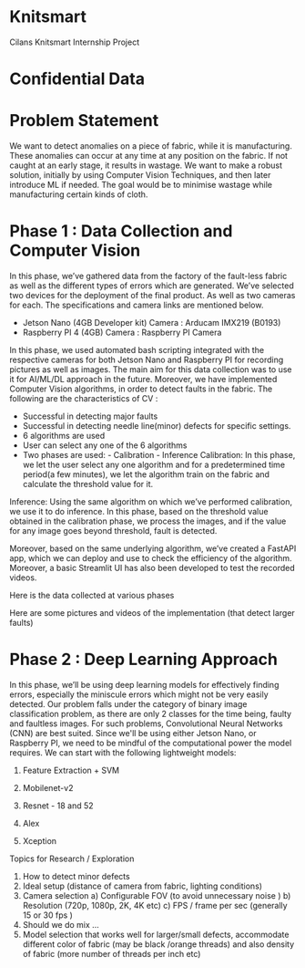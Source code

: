 # Knitsmart
Cilans Knitsmart Internship Project

# Confidential Data 
# Problem Statement
We want to detect anomalies on a piece of fabric, while it is manufacturing. These anomalies can occur at any time at any position on the fabric. If not caught at an early stage, it results in wastage. We want to make a robust solution, initially by using Computer Vision Techniques, and then later introduce ML if needed. The goal would be to minimise wastage while manufacturing certain kinds of cloth.

# Phase 1 : Data Collection and Computer Vision
In this phase, we’ve gathered data from the factory of the fault-less fabric as well as the different types of errors which are generated. We’ve selected two devices for the deployment of the final product. As well as two cameras for each. The specifications and camera links are mentioned below.
-	Jetson Nano (4GB Developer kit) Camera : Arducam IMX219 (B0193)
-	Raspberry PI 4 (4GB) Camera : Raspberry PI Camera

In this phase, we used automated bash scripting integrated with the respective cameras for both Jetson Nano and Raspberry PI for recording pictures as well as images. The main aim for this data collection was to use it for AI/ML/DL approach in the future. 
Moreover, we have implemented Computer Vision algorithms, in order to detect faults in the fabric. The following are the characteristics of CV :
-	Successful in detecting major faults
-	Successful in detecting needle line(minor) defects for specific settings.
-	6 algorithms are used
-	User can select any one of the 6 algorithms
-	Two phases are used:
		- Calibration
		- Inference
Calibration:
In this phase, we let the user select any one algorithm and for a predetermined time period(a few minutes), we let the algorithm train on the fabric and calculate the threshold value for it.

Inference:
Using the same algorithm on which we’ve performed calibration, we use it to do inference. In this phase, based on the threshold value obtained in the calibration phase, we process the images, and if the value for any image goes beyond threshold, fault is detected.

Moreover, based on the same underlying algorithm, we’ve created a FastAPI app, which we can deploy and use to check the efficiency of the algorithm. 
Moreover, a basic Streamlit UI has also been developed to test the recorded videos.

Here is the data collected at various phases 

Here are some pictures and videos of the implementation (that detect larger faults)

# Phase 2 : Deep Learning Approach
In this phase, we’ll be using deep learning models for effectively finding errors, especially the miniscule errors which might not be very easily detected. 
Our problem falls under the category of binary image classification problem, as there are only 2 classes for the time being, faulty and faultless images. For such problems, Convolutional Neural Networks (CNN) are best suited. 
Since we'll be using either Jetson Nano, or Raspberry PI, we need to be mindful of the computational power the model requires.
We can start with the following lightweight models:

1.	Feature Extraction + SVM

2.	Mobilenet-v2

3.	Resnet - 18 and 52

4.	Alex
5.	Xception



Topics for Research / Exploration 

1)	How to detect minor defects 
2)	Ideal setup  (distance of camera from fabric,  lighting conditions)
3)	Camera selection 
a)	Configurable FOV (to avoid unnecessary noise )
b)	Resolution  (720p, 1080p, 2K, 4K etc)
c)	FPS / frame per sec (generally 15 or 30 fps )
4)	Should we do mix …
5)	Model selection that works well for larger/small defects, accommodate different color of fabric (may be black /orange threads)  and also density of fabric (more number of threads per inch etc)


